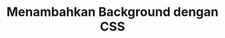 ---
slug: menambahkan-background-css
title: Menambahkan Background dengan CSS
description: Menambahkan Background dengan CSS
type: course
course: belajar-css-dasar
publishedAt: 2026-01-06 10:00:00 +0700
---